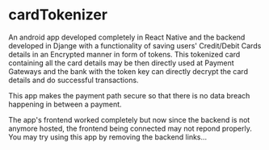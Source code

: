 # cardTokenizer

An android app developed completely in React Native and the backend developed in Djange with a functionality of saving users' Credit/Debit Cards details in an Encrypted manner in form of tokens.
This tokenized card containing all the card details may be then directly used at Payment Gateways and the bank with the token key can directly decrypt the card details and do successful transactions.

This app makes the payment path secure so that there is no data breach happening in between a payment.

The app's frontend worked completely but now since the backend is not anymore hosted, the frontend being connected may not repond properly. You may try using this app by removing the backend links...

